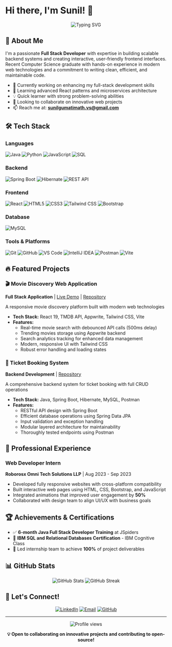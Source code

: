 # Hi there, I'm Sunil! 👋

<div align="center">
  <img src="https://readme-typing-svg.herokuapp.com?font=Fira+Code&pause=1000&color=2E9EF7&center=true&vCenter=true&width=435&lines=Full+Stack+Developer;Java+%7C+Spring+Boot+%7C+React;Building+Scalable+Web+Solutions" alt="Typing SVG" />
</div>

## 🚀 About Me

I'm a passionate **Full Stack Developer** with expertise in building scalable backend systems and creating interactive, user-friendly frontend interfaces. Recent Computer Science graduate with hands-on experience in modern web technologies and a commitment to writing clean, efficient, and maintainable code.

- 🔭 Currently working on enhancing my full-stack development skills
- 🌱 Learning advanced React patterns and microservices architecture
- 💡 Quick learner with strong problem-solving abilities
- 👯 Looking to collaborate on innovative web projects
- 📫 Reach me at: **sunilgumatimath.vs@gmail.com**

## 🛠️ Tech Stack

### Languages
![Java](https://img.shields.io/badge/Java-ED8B00?style=for-the-badge&logo=openjdk&logoColor=white)
![Python](https://img.shields.io/badge/Python-3776AB?style=for-the-badge&logo=python&logoColor=white)
![JavaScript](https://img.shields.io/badge/JavaScript-F7DF1E?style=for-the-badge&logo=javascript&logoColor=black)
![SQL](https://img.shields.io/badge/SQL-4479A1?style=for-the-badge&logo=mysql&logoColor=white)

### Backend
![Spring Boot](https://img.shields.io/badge/Spring_Boot-6DB33F?style=for-the-badge&logo=spring-boot&logoColor=white)
![Hibernate](https://img.shields.io/badge/Hibernate-59666C?style=for-the-badge&logo=Hibernate&logoColor=white)
![REST API](https://img.shields.io/badge/REST_API-009688?style=for-the-badge&logo=fastapi&logoColor=white)

### Frontend
![React](https://img.shields.io/badge/React-20232A?style=for-the-badge&logo=react&logoColor=61DAFB)
![HTML5](https://img.shields.io/badge/HTML5-E34F26?style=for-the-badge&logo=html5&logoColor=white)
![CSS3](https://img.shields.io/badge/CSS3-1572B6?style=for-the-badge&logo=css3&logoColor=white)
![Tailwind CSS](https://img.shields.io/badge/Tailwind_CSS-38B2AC?style=for-the-badge&logo=tailwind-css&logoColor=white)
![Bootstrap](https://img.shields.io/badge/Bootstrap-563D7C?style=for-the-badge&logo=bootstrap&logoColor=white)

### Database
![MySQL](https://img.shields.io/badge/MySQL-005C84?style=for-the-badge&logo=mysql&logoColor=white)

### Tools & Platforms
![Git](https://img.shields.io/badge/Git-F05032?style=for-the-badge&logo=git&logoColor=white)
![GitHub](https://img.shields.io/badge/GitHub-100000?style=for-the-badge&logo=github&logoColor=white)
![VS Code](https://img.shields.io/badge/VS_Code-0078D4?style=for-the-badge&logo=visual%20studio%20code&logoColor=white)
![IntelliJ IDEA](https://img.shields.io/badge/IntelliJ_IDEA-000000.svg?style=for-the-badge&logo=intellij-idea&logoColor=white)
![Postman](https://img.shields.io/badge/Postman-FF6C37?style=for-the-badge&logo=postman&logoColor=white)
![Vite](https://img.shields.io/badge/Vite-B73BFE?style=for-the-badge&logo=vite&logoColor=FFD62E)

## 🔥 Featured Projects

### 🎬 Movie Discovery Web Application
**Full Stack Application** | [Live Demo](https://ted-tmdb-movie-07.netlify.app/) | [Repository](https://github.com/sunil-gumatimath/TMDB-React-Cinema)

A responsive movie discovery platform built with modern web technologies
- **Tech Stack:** React 19, TMDB API, Appwrite, Tailwind CSS, Vite
- **Features:**
  - Real-time movie search with debounced API calls (500ms delay)
  - Trending movies storage using Appwrite backend
  - Search analytics tracking for enhanced data management
  - Modern, responsive UI with Tailwind CSS
  - Robust error handling and loading states

### 🎫 Ticket Booking System
**Backend Development** | [Repository](https://github.com/sunil-gumatimath/movie-ticket-booking-system)

A comprehensive backend system for ticket booking with full CRUD operations
- **Tech Stack:** Java, Spring Boot, Hibernate, MySQL, Postman
- **Features:**
  - RESTful API design with Spring Boot
  - Efficient database operations using Spring Data JPA
  - Input validation and exception handling
  - Modular layered architecture for maintainability
  - Thoroughly tested endpoints using Postman

## 💼 Professional Experience

### Web Developer Intern
**Roborosx Omni Tech Solutions LLP** | Aug 2023 - Sep 2023
- Developed fully responsive websites with cross-platform compatibility
- Built interactive web pages using HTML, CSS, Bootstrap, and JavaScript
- Integrated animations that improved user engagement by **50%**
- Collaborated with design team to align UI/UX with business goals

## 🏆 Achievements & Certifications

- ✅ **6-month Java Full Stack Developer Training** at JSpiders
- 🏅 **IBM SQL and Relational Databases Certification** - IBM Cognitive Class
- 🎯 Led internship team to achieve **100%** of project deliverables

## 📊 GitHub Stats

<div align="center">
  <img src="https://github-readme-stats.vercel.app/api?username=sunil-gumatimath&show_icons=true&theme=tokyonight&hide_border=true" alt="GitHub Stats" />
  <img src="https://github-readme-streak-stats-nine.vercel.app?user=sunil-gumatimath&theme=tokyonight&hide_border=true" alt="GitHub Streak" />
</div>






## 🤝 Let's Connect!


<div align="center">
  
[![LinkedIn](https://img.shields.io/badge/LinkedIn-0077B5?style=for-the-badge&logo=linkedin&logoColor=white)](https://linkedin.com/in/sunil-gumatimath)
[![Email](https://img.shields.io/badge/Email-D14836?style=for-the-badge&logo=gmail&logoColor=white)](mailto:sunilgumatimath.vs@gmail.com)
[![GitHub](https://img.shields.io/badge/GitHub-100000?style=for-the-badge&logo=github&logoColor=white)](https://github.com/sunil-gumatimath)

</div>

---

<div align="center">
  <img src="https://komarev.com/ghpvc/?username=sunil-gumatimath&color=blue&style=flat-square" alt="Profile views" />
  
  **💡 Open to collaborating on innovative projects and contributing to open-source!**
</div>
